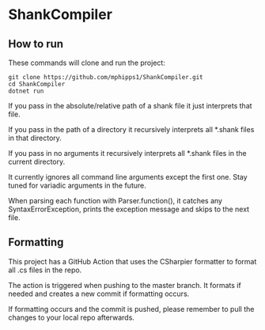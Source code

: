 # ShankCompiler
## How to run
These commands will clone and run the project:
```
git clone https://github.com/mphipps1/ShankCompiler.git
cd ShankCompiler
dotnet run
```
If you pass in the absolute/relative path of a shank file it just interprets that file.

If you pass in the path of a directory it recursively interprets all *.shank files in that directory.

If you pass in no arguments it recursively interprets all *.shank files in the current directory.

It currently ignores all command line arguments except the first one. Stay tuned for variadic arguments in the future.

When parsing each function with Parser.function(), it catches any SyntaxErrorException, prints the exception message and skips to the next file.

## Formatting

This project has a GitHub Action that uses the CSharpier formatter to format all .cs files in the repo.

The action is triggered when pushing to the master branch. It formats if needed and creates a new commit if formatting occurs.

If formatting occurs and the commit is pushed, please remember to pull the changes to your local repo afterwards.
